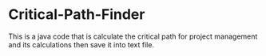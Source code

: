 # Critical-Path-Finder
This is a java code that is calculate the critical path for project management and its calculations then save it into text file.

